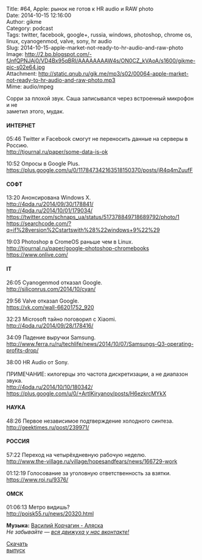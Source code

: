 Title: #64, Apple: рынок не готов к HR audio и RAW photo  
Date: 2014-10-15 12:16:00  
Author: gikme  
Category: podcast  
Tags: twitter, facebook, google+, russia, windows, photoshop, chrome os, linux, cyanogenmod, valve, sony, hr audio  
Slug: 2014-10-15-apple-market-not-ready-to-hr-audio-and-raw-photo  
Image: http://2.bp.blogspot.com/-fJnfQPNJAj0/VD4Bx95qBRI/AAAAAAAAW4s/ON0CZ_kVAoA/s1600/gikme-pic-s02e64.jpg  
Attachment: http://static.qnub.ru/gik.me/mp3/s02/00064-apple-market-not-ready-to-hr-audio-and-raw-photo.mp3  
Mime: audio/mpeg

Сорри за плохой звук. Саша записывался через встроенный микрофон и не  
заметил этого, мудак.

#### ИНТЕРНЕТ

05:46 Twitter и Facebook смогут не переносить данные на серверы в  
Россию.   
<http://tjournal.ru/paper/some-data-is-ok> 

10:52 Опросы в Google Plus.  
<https://plus.google.com/u/0/117847342163518150370/posts/jR4q4mZuufF>

#### СОФТ

13:20 Анонсирована Windows X.  
<http://4pda.ru/2014/09/30/178841/>  
<http://4pda.ru/2014/10/01/179034/>  
<https://twitter.com/schnaps_ua/status/517378849718689792/photo/1>  
<https://searchcode.com/?q=if%28version%2Cstartswith%28%22windows+9%22%29>

19:03 Photoshop в CromeOS раньше чем в Linux.  
<http://tjournal.ru/paper/google-photoshop-chromebooks>  
<https://www.onlive.com/>

#### IT

26:05 Сyanogenmod отказал Google.  
<http://siliconrus.com/2014/10/cyan/>

29:56 Valve отказал Google.  
<https://vk.com/wall-66201752_920>

32:23 Microsoft тайно поговорил с Xiaomi.  
<http://4pda.ru/2014/09/28/178416/>

34:09 Падение выручки Samsung.  
<http://www.ferra.ru/ru/techlife/news/2014/10/07/Samsungs-Q3-operating-profits-drop/>

38:00 HR Audio от Sony.

ПРИМЕЧАНИЕ: килогерцы это частота дискретизации, а не диапазон  
звука.  
<http://4pda.ru/2014/10/10/180342/>  
<https://plus.google.com/u/0/+ArtIKiryanov/posts/H6ezkrcMYkX>

#### НАУКА

48:26 Первое независимое подтверждение холодного синтеза.  
<http://geektimes.ru/post/239971/>

#### РОССИЯ

57:22 Переход на четырёхдневную рабочую неделю.  
<http://www.the-village.ru/village/hopesandfears/news/166729-work>

01:12:19 Голосование за уголовную ответственность за взятки.  
<https://www.roi.ru/9376/>

#### ОМСК

01:06:13 Метро видишь?  
<http://poisk55.ru/news/20320.html>

**Музыка:** [Василий Корчагин - Аляска](http://vk.com/bacc3)  
*Не забывайте — [вся движуха у нас вконтакте!](http://vk.com/gikme)*

[Скачать  
выпуск](http://static.qnub.ru/gik.me/mp3/s02/00064-apple-market-not-ready-to-hr-audio-and-raw-photo.mp3)

